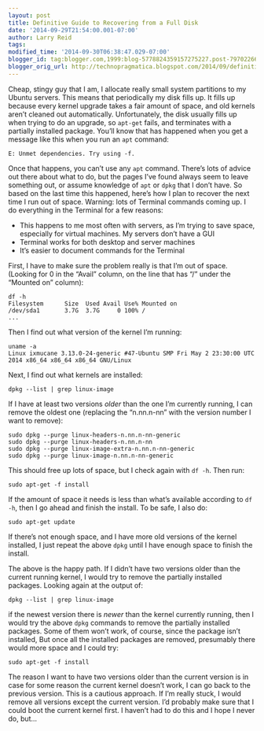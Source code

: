 ```yaml
---
layout: post
title: Definitive Guide to Recovering from a Full Disk
date: '2014-09-29T21:54:00.001-07:00'
author: Larry Reid
tags:
modified_time: '2014-09-30T06:38:47.029-07:00'
blogger_id: tag:blogger.com,1999:blog-5778824359157275227.post-7970226611748674383
blogger_orig_url: http://technopragmatica.blogspot.com/2014/09/definitive-guide-to-full-disk.html
---
```


Cheap, stingy guy that I am, I allocate really small system partitions to my Ubuntu servers. This means that periodically my disk fills up. It fills up because every kernel upgrade takes a fair amount of space, and old kernels aren’t cleaned out automatically. Unfortunately, the disk usually fills up when trying to do an upgrade, so `apt-get` fails, and terminates with a partially installed package. You’ll know that has happened when you get a message like this when you run an `apt` command:

```
E: Unmet dependencies. Try using -f.
```

Once that happens, you can’t use any `apt` command.
There’s lots of advice out there about what to do, but the pages I’ve found always seem to leave something out, or assume knowledge of `apt` or `dpkg` that I don’t have.
So based on the last time this happened, here’s how I plan to recover the next time I run out of space. Warning: lots of Terminal commands coming up. I do everything in the Terminal for a few reasons:

* This happens to me most often with servers, as I’m trying to save space, especially for virtual machines. My servers don’t have a GUI
* Terminal works for both desktop and server machines
* It’s easier to document commands for the Terminal

First, I have to make sure the problem really is that I’m out of space. (Looking for 0 in the “Avail” column, on the line that has “/” under the “Mounted on” column):

```
df -h
Filesystem      Size  Used Avail Use% Mounted on
/dev/sda1       3.7G  3.7G     0 100% /
...
```

Then I find out what version of the kernel I’m running:

```
uname -a
Linux ixmucane 3.13.0-24-generic #47-Ubuntu SMP Fri May 2 23:30:00 UTC 2014 x86_64 x86_64 x86_64 GNU/Linux
```

Next, I find out what kernels are installed:

```
dpkg --list | grep linux-image
```

If I have at least two versions <i>older</i> than the one I’m currently running, I can remove the oldest one (replacing the “n.nn.n-nn” with the version number I want to remove):

```
sudo dpkg --purge linux-headers-n.nn.n-nn-generic
sudo dpkg --purge linux-headers-n.nn.n-nn
sudo dpkg --purge linux-image-extra-n.nn.n-nn-generic
sudo dpkg --purge linux-image-n.nn.n-nn-generic
```

This should free up lots of space, but I check again with `df -h`. Then run:

```
sudo apt-get -f install
```

If the amount of space it needs is less than what’s available according to `df -h`, then I go ahead and finish the install. To be safe, I also do:

```
sudo apt-get update
```

If there’s not enough space, and I have more old versions of the kernel installed, I just repeat the above `dpkg` until I have enough space to finish the install.

The above is the happy path. If I didn’t have two versions older than the current running kernel, I would try to remove the partially installed packages. Looking again at the output of:

```
dpkg --list | grep linux-image
```

if the newest version there is <i>newer</i> than the kernel currently running, then I would try the above `dpkg` commands to remove the partially installed packages. Some of them won’t work, of course, since the package isn’t installed, But once all the installed packages are removed, presumably there would more space and I could try:

```
sudo apt-get -f install
```

The reason I want to have two versions older than the current version is in case for some reason the current kernel doesn’t work, I can go back to the previous version. This is a cautious approach. If I’m really stuck, I would remove all versions except the current version. I’d probably make sure that I could boot the current kernel first. I haven’t had to do this and I hope I never do, but…
